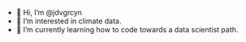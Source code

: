 - 👋 Hi, I’m @jdvgrcyn
- 👀 I’m interested in climate data.
- 🌱 I’m currently learning how to code towards a data scientist path.

<!---
jdvgrcyn/jdvgrcyn is a ✨ special ✨ repository because its `README.md` (this file) appears on your GitHub profile.
You can click the Preview link to take a look at your changes.
--->
